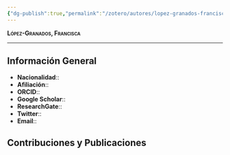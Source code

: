 ```yaml
---
{"dg-publish":true,"permalink":"/zotero/autores/lopez-granados-francisca/","tags":["#autor","#researcher"]}
---
```



<span style="font-variant:small-caps; font-weight: bold;"> López-Granados, Francisca </span>

---


## Información General

- **Nacionalidad**:: 
- **Afiliación**:: 
- **ORCID**:: 
- **Google Scholar**:: 
- **ResearchGate**:: 
- **Twitter**:: 
- **Email**::
  
## Contribuciones y Publicaciones






